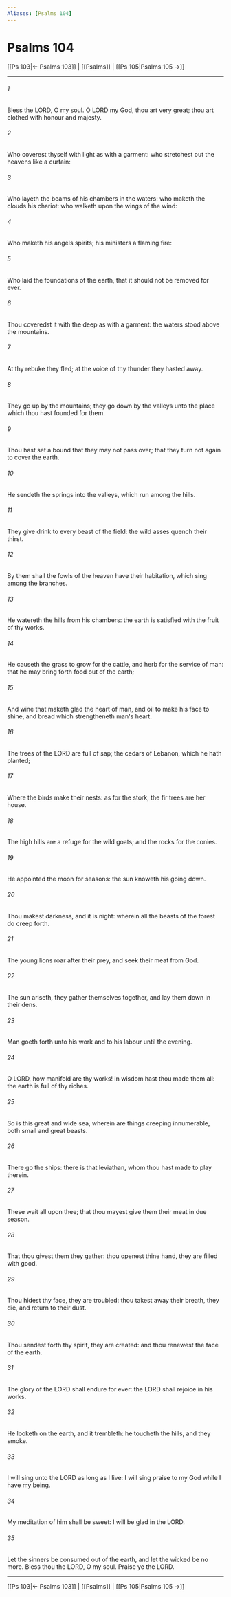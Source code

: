 ```yaml
---
Aliases: [Psalms 104]
---
```

# Psalms 104

[[Ps 103|← Psalms 103]] | [[Psalms]] | [[Ps 105|Psalms 105 →]]
***



###### 1 
Bless the LORD, O my soul. O LORD my God, thou art very great; thou art clothed with honour and majesty. 

###### 2 
Who coverest thyself with light as with a garment: who stretchest out the heavens like a curtain: 

###### 3 
Who layeth the beams of his chambers in the waters: who maketh the clouds his chariot: who walketh upon the wings of the wind: 

###### 4 
Who maketh his angels spirits; his ministers a flaming fire: 

###### 5 
Who laid the foundations of the earth, that it should not be removed for ever. 

###### 6 
Thou coveredst it with the deep as with a garment: the waters stood above the mountains. 

###### 7 
At thy rebuke they fled; at the voice of thy thunder they hasted away. 

###### 8 
They go up by the mountains; they go down by the valleys unto the place which thou hast founded for them. 

###### 9 
Thou hast set a bound that they may not pass over; that they turn not again to cover the earth. 

###### 10 
He sendeth the springs into the valleys, which run among the hills. 

###### 11 
They give drink to every beast of the field: the wild asses quench their thirst. 

###### 12 
By them shall the fowls of the heaven have their habitation, which sing among the branches. 

###### 13 
He watereth the hills from his chambers: the earth is satisfied with the fruit of thy works. 

###### 14 
He causeth the grass to grow for the cattle, and herb for the service of man: that he may bring forth food out of the earth; 

###### 15 
And wine that maketh glad the heart of man, and oil to make his face to shine, and bread which strengtheneth man's heart. 

###### 16 
The trees of the LORD are full of sap; the cedars of Lebanon, which he hath planted; 

###### 17 
Where the birds make their nests: as for the stork, the fir trees are her house. 

###### 18 
The high hills are a refuge for the wild goats; and the rocks for the conies. 

###### 19 
He appointed the moon for seasons: the sun knoweth his going down. 

###### 20 
Thou makest darkness, and it is night: wherein all the beasts of the forest do creep forth. 

###### 21 
The young lions roar after their prey, and seek their meat from God. 

###### 22 
The sun ariseth, they gather themselves together, and lay them down in their dens. 

###### 23 
Man goeth forth unto his work and to his labour until the evening. 

###### 24 
O LORD, how manifold are thy works! in wisdom hast thou made them all: the earth is full of thy riches. 

###### 25 
So is this great and wide sea, wherein are things creeping innumerable, both small and great beasts. 

###### 26 
There go the ships: there is that leviathan, whom thou hast made to play therein. 

###### 27 
These wait all upon thee; that thou mayest give them their meat in due season. 

###### 28 
That thou givest them they gather: thou openest thine hand, they are filled with good. 

###### 29 
Thou hidest thy face, they are troubled: thou takest away their breath, they die, and return to their dust. 

###### 30 
Thou sendest forth thy spirit, they are created: and thou renewest the face of the earth. 

###### 31 
The glory of the LORD shall endure for ever: the LORD shall rejoice in his works. 

###### 32 
He looketh on the earth, and it trembleth: he toucheth the hills, and they smoke. 

###### 33 
I will sing unto the LORD as long as I live: I will sing praise to my God while I have my being. 

###### 34 
My meditation of him shall be sweet: I will be glad in the LORD. 

###### 35 
Let the sinners be consumed out of the earth, and let the wicked be no more. Bless thou the LORD, O my soul. Praise ye the LORD.

***
[[Ps 103|← Psalms 103]] | [[Psalms]] | [[Ps 105|Psalms 105 →]]
